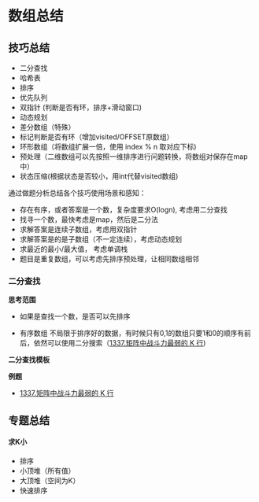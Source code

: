 # 数组总结

## 技巧总结

- 二分查找
- 哈希表
- 排序
- 优先队列
- 双指针 (判断是否有环，排序+滑动窗口)
- 动态规划
- 差分数组（特殊）
- 标记判断是否有环（增加visited/OFFSET原数组）
- 环形数组（将数组扩展一倍，使用 index % n 取对应下标)
- 预处理（二维数组可以先按照一维排序进行问题转换，将数组对保存在map中）
- 状态压缩(根据状态是否较小，用int代替visited数组)


通过做题分析总结各个技巧使用场景和感知：

- 存在有序，或者答案是一个数，复杂度要求O(logn), 考虑用二分查找
- 找寻一个数，最快考虑是map，然后是二分法
- 求解答案是连续子数组，考虑用双指针
- 求解答案是的是子数组（不一定连续），考虑动态规划
- 求最近的最小/最大值， 考虑单调栈
- 题目是重复数组，可以考虑先排序预处理，让相同数组相邻



### 二分查找

**思考范围**
- 如果是查找一个数，是否可以先排序

- 有序数组 
  不局限于排序好的数据，有时候只有0,1的数组只要1和0的顺序有前后，依然可以使用二分搜索（[1337.矩阵中战斗力最弱的 K 行](1337-the-k-weakest-rows-in-a-matrix.md))

**二分查找模板**

**例题**
- [1337.矩阵中战斗力最弱的 K 行](1337-the-k-weakest-rows-in-a-matrix.md)


## 专题总结

#### 求K小
- 排序
- 小顶堆（所有值）
- 大顶堆（空间为K）
- 快速排序

